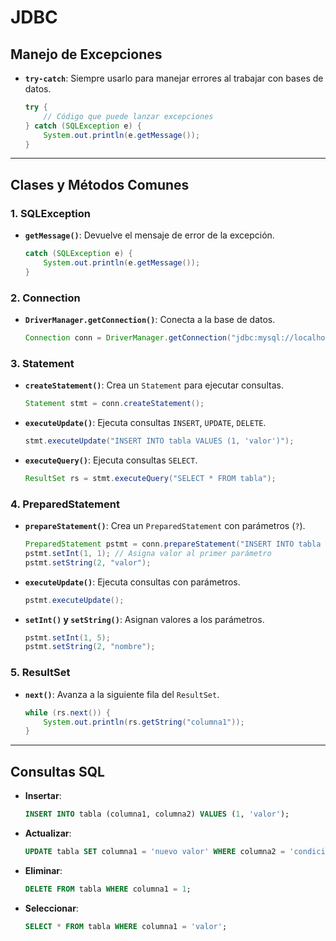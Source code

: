 # JDBC

## Manejo de Excepciones

- **`try-catch`**: Siempre usarlo para manejar errores al trabajar con bases de datos.
    
    ```java
    try {
        // Código que puede lanzar excepciones
    } catch (SQLException e) {
        System.out.println(e.getMessage());
    }
    
    ```
    

---

## Clases y Métodos Comunes

### 1. **SQLException**

- **`getMessage()`**: Devuelve el mensaje de error de la excepción.
    
    ```java
    catch (SQLException e) {
        System.out.println(e.getMessage());
    }
    
    ```
    

### 2. **Connection**

- **`DriverManager.getConnection()`**: Conecta a la base de datos.
    
    ```java
    Connection conn = DriverManager.getConnection("jdbc:mysql://localhost:3306/mi_db", "usuario", "contraseña");
    
    ```
    

### 3. **Statement**

- **`createStatement()`**: Crea un `Statement` para ejecutar consultas.
    
    ```java
    Statement stmt = conn.createStatement();
    
    ```
    
- **`executeUpdate()`**: Ejecuta consultas `INSERT`, `UPDATE`, `DELETE`.
    
    ```java
    stmt.executeUpdate("INSERT INTO tabla VALUES (1, 'valor')");
    
    ```
    
- **`executeQuery()`**: Ejecuta consultas `SELECT`.
    
    ```java
    ResultSet rs = stmt.executeQuery("SELECT * FROM tabla");
    
    ```
    

### 4. **PreparedStatement**

- **`prepareStatement()`**: Crea un `PreparedStatement` con parámetros (`?`).
    
    ```java
    PreparedStatement pstmt = conn.prepareStatement("INSERT INTO tabla VALUES (?, ?)");
    pstmt.setInt(1, 1); // Asigna valor al primer parámetro
    pstmt.setString(2, "valor");
    
    ```
    
- **`executeUpdate()`**: Ejecuta consultas con parámetros.
    
    ```java
    pstmt.executeUpdate();
    
    ```
    
- **`setInt()` y `setString()`**: Asignan valores a los parámetros.
    
    ```java
    pstmt.setInt(1, 5);
    pstmt.setString(2, "nombre");
    
    ```
    

### 5. **ResultSet**

- **`next()`**: Avanza a la siguiente fila del `ResultSet`.
    
    ```java
    while (rs.next()) {
        System.out.println(rs.getString("columna1"));
    }
    
    ```
    

---

## Consultas SQL

- **Insertar**:
    
    ```sql
    INSERT INTO tabla (columna1, columna2) VALUES (1, 'valor');
    
    ```
    
- **Actualizar**:
    
    ```sql
    UPDATE tabla SET columna1 = 'nuevo valor' WHERE columna2 = 'condición';
    
    ```
    
- **Eliminar**:
    
    ```sql
    DELETE FROM tabla WHERE columna1 = 1;
    
    ```
    
- **Seleccionar**:
    
    ```sql
    SELECT * FROM tabla WHERE columna1 = 'valor';
    
    ```